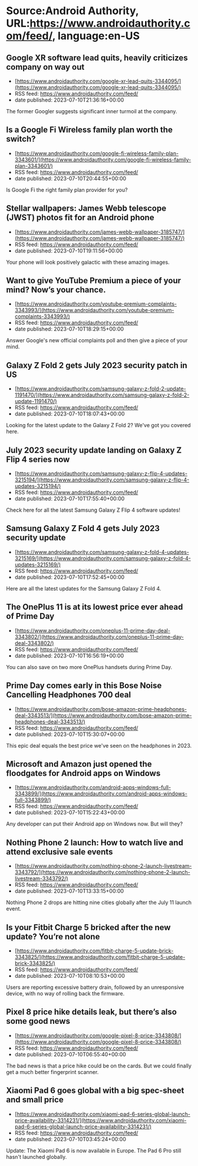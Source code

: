 # Source:Android Authority, URL:https://www.androidauthority.com/feed/, language:en-US

## Google XR software lead quits, heavily criticizes company on way out
 - [https://www.androidauthority.com/google-xr-lead-quits-3344095/](https://www.androidauthority.com/google-xr-lead-quits-3344095/)
 - RSS feed: https://www.androidauthority.com/feed/
 - date published: 2023-07-10T21:36:16+00:00

The former Googler suggests significant inner turmoil at the company.

## Is a Google Fi Wireless family plan worth the switch?
 - [https://www.androidauthority.com/google-fi-wireless-family-plan-3343601/](https://www.androidauthority.com/google-fi-wireless-family-plan-3343601/)
 - RSS feed: https://www.androidauthority.com/feed/
 - date published: 2023-07-10T20:44:55+00:00

Is Google Fi the right family plan provider for you?

## Stellar wallpapers: James Webb telescope (JWST) photos fit for an Android phone
 - [https://www.androidauthority.com/james-webb-wallpaper-3185747/](https://www.androidauthority.com/james-webb-wallpaper-3185747/)
 - RSS feed: https://www.androidauthority.com/feed/
 - date published: 2023-07-10T19:11:56+00:00

Your phone will look positively galactic with these amazing images.

## Want to give YouTube Premium a piece of your mind? Now’s your chance.
 - [https://www.androidauthority.com/youtube-premium-complaints-3343993/](https://www.androidauthority.com/youtube-premium-complaints-3343993/)
 - RSS feed: https://www.androidauthority.com/feed/
 - date published: 2023-07-10T18:29:15+00:00

Answer Google's new official complaints poll and then give a piece of your mind.

## Galaxy Z Fold 2 gets July 2023 security patch in US
 - [https://www.androidauthority.com/samsung-galaxy-z-fold-2-update-1191470/](https://www.androidauthority.com/samsung-galaxy-z-fold-2-update-1191470/)
 - RSS feed: https://www.androidauthority.com/feed/
 - date published: 2023-07-10T18:07:43+00:00

Looking for the latest update to the Galaxy Z Fold 2? We've got you covered here.

## July 2023 security update landing on Galaxy Z Flip 4 series now
 - [https://www.androidauthority.com/samsung-galaxy-z-flip-4-updates-3215194/](https://www.androidauthority.com/samsung-galaxy-z-flip-4-updates-3215194/)
 - RSS feed: https://www.androidauthority.com/feed/
 - date published: 2023-07-10T17:55:40+00:00

Check here for all the latest Samsung Galaxy Z Flip 4 software updates!

## Samsung Galaxy Z Fold 4 gets July 2023 security update
 - [https://www.androidauthority.com/samsung-galaxy-z-fold-4-updates-3215169/](https://www.androidauthority.com/samsung-galaxy-z-fold-4-updates-3215169/)
 - RSS feed: https://www.androidauthority.com/feed/
 - date published: 2023-07-10T17:52:45+00:00

Here are all the latest updates for the Samsung Galaxy Z Fold 4.

## The OnePlus 11 is at its lowest price ever ahead of Prime Day
 - [https://www.androidauthority.com/oneplus-11-prime-day-deal-3343802/](https://www.androidauthority.com/oneplus-11-prime-day-deal-3343802/)
 - RSS feed: https://www.androidauthority.com/feed/
 - date published: 2023-07-10T16:56:19+00:00

You can also save on two more OnePlus handsets during Prime Day.

## Prime Day comes early in this Bose Noise Cancelling Headphones 700 deal
 - [https://www.androidauthority.com/bose-amazon-prime-headphones-deal-3343513/](https://www.androidauthority.com/bose-amazon-prime-headphones-deal-3343513/)
 - RSS feed: https://www.androidauthority.com/feed/
 - date published: 2023-07-10T15:30:07+00:00

This epic deal equals the best price we've seen on the headphones in 2023.

## Microsoft and Amazon just opened the floodgates for Android apps on Windows
 - [https://www.androidauthority.com/android-apps-windows-full-3343899/](https://www.androidauthority.com/android-apps-windows-full-3343899/)
 - RSS feed: https://www.androidauthority.com/feed/
 - date published: 2023-07-10T15:22:43+00:00

Any developer can put their Android app on Windows now. But will they?

## Nothing Phone 2 launch: How to watch live and attend exclusive sale events
 - [https://www.androidauthority.com/nothing-phone-2-launch-livestream-3343792/](https://www.androidauthority.com/nothing-phone-2-launch-livestream-3343792/)
 - RSS feed: https://www.androidauthority.com/feed/
 - date published: 2023-07-10T13:33:15+00:00

Nothing Phone 2 drops are hitting nine cities globally after the July 11 launch event.

## Is your Fitbit Charge 5 bricked after the new update? You’re not alone
 - [https://www.androidauthority.com/fitbit-charge-5-update-brick-3343825/](https://www.androidauthority.com/fitbit-charge-5-update-brick-3343825/)
 - RSS feed: https://www.androidauthority.com/feed/
 - date published: 2023-07-10T08:10:53+00:00

Users are reporting excessive battery drain, followed by an unresponsive device, with no way of rolling back the firmware.

## Pixel 8 price hike details leak, but there’s also some good news
 - [https://www.androidauthority.com/google-pixel-8-price-3343808/](https://www.androidauthority.com/google-pixel-8-price-3343808/)
 - RSS feed: https://www.androidauthority.com/feed/
 - date published: 2023-07-10T06:55:40+00:00

The bad news is that a price hike could be on the cards. But we could finally get a much better fingerprint scanner.

## Xiaomi Pad 6 goes global with a big spec-sheet and small price
 - [https://www.androidauthority.com/xiaomi-pad-6-series-global-launch-price-availability-3314231/](https://www.androidauthority.com/xiaomi-pad-6-series-global-launch-price-availability-3314231/)
 - RSS feed: https://www.androidauthority.com/feed/
 - date published: 2023-07-10T03:45:24+00:00

Update: The Xiaomi Pad 6 is now available in Europe. The Pad 6 Pro still hasn't launched globally.

